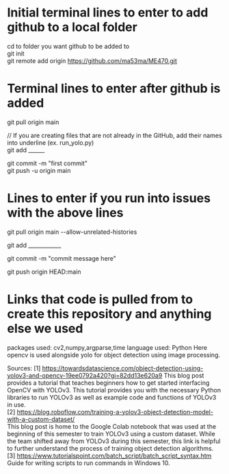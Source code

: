 # Initial terminal lines to enter to add github to a local folder
cd to folder you want github to be added to  
git init  
git remote add origin https://github.com/ma53ma/ME470.git  

# Terminal lines to enter after github is added
git pull origin main

// If you are creating files that are not already in the GitHub, add their names into underline (ex. run_yolo.py)  
git add ______

git commit -m "first commit"  
git push -u origin main

# Lines to enter if you run into issues with the above lines
git pull origin main --allow-unrelated-histories  

git add ____________  

git commit -m "commit message here"  

git push origin HEAD:main  




# Links that code is pulled from to create this repository and anything else we used
packages used: cv2,numpy,argparse,time
language used: Python
Here opencv is used alongside yolo for object detection using image processing.

Sources:
[1] https://towardsdatascience.com/object-detection-using-yolov3-and-opencv-19ee0792a420?gi=82dd13e620a9
This blog post provides a tutorial that teaches beginners how to get started interfacing OpenCV with YOLOv3. This tutorial provides you with the necessary Python libraries to run YOLOv3 as well as example code and functions of YOLOv3 in use.  
[2] https://blog.roboflow.com/training-a-yolov3-object-detection-model-with-a-custom-dataset/  
This blog post is home to the Google Colab notebook that was used at the beginning of this semester to train YOLOv3 using a custom dataset. While the team shifted away from YOLOv3 during this semester, this link is helpful to further understand the process of training object detection algorithms.  
[3] https://www.tutorialspoint.com/batch_script/batch_script_syntax.htm  
Guide for writing scripts to run commands in Windows 10.  
